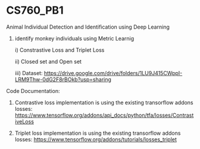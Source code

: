 # CS760_PB1
Animal Individual Detection and Identification using Deep Learning 

1) identify monkey individuals using Metric Learnig 

    i) Constrastive Loss and Triplet Loss

    ii) Closed set and Open set

    iii) Dataset: https://drive.google.com/drive/folders/1LU9J415CWppI-LRM9Thw-0dG2F8rBOkb?usp=sharing


Code Documentation:

1) Contrastive loss implementation is using the existing transorflow addons losses: https://www.tensorflow.org/addons/api_docs/python/tfa/losses/ContrastiveLoss

2) Triplet loss implementation is using the existing transorflow addons losses: https://www.tensorflow.org/addons/tutorials/losses_triplet
